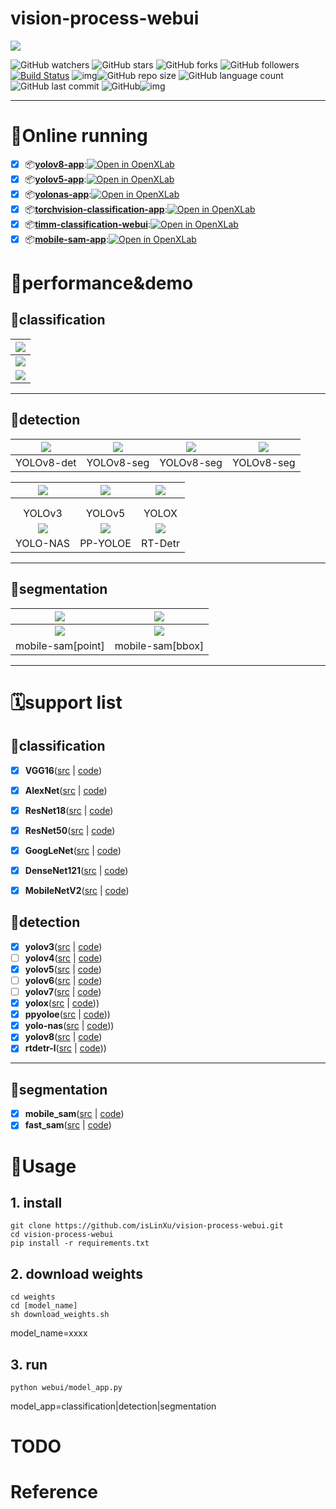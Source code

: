 # vision-process-webui

![](https://user-images.githubusercontent.com/59380685/265589543-e255edad-11a9-4be4-8a8d-870dcd00cc08.png)

![GitHub watchers](https://img.shields.io/github/watchers/isLinXu/vision-process-webui.svg?style=social) ![GitHub stars](https://img.shields.io/github/stars/isLinXu/vision-process-webui.svg?style=social) ![GitHub forks](https://img.shields.io/github/forks/isLinXu/vision-process-webui.svg?style=social) ![GitHub followers](https://img.shields.io/github/followers/isLinXu.svg?style=social)
 [![Build Status](https://img.shields.io/endpoint.svg?url=https%3A%2F%2Factions-badge.atrox.dev%2Fatrox%2Fsync-dotenv%2Fbadge&style=flat)](https://github.com/isLinXu/vision-process-webui)  ![img](https://badgen.net/badge/icon/learning?icon=deepscan&label)![GitHub repo size](https://img.shields.io/github/repo-size/isLinXu/vision-process-webui.svg?style=flat-square) ![GitHub language count](https://img.shields.io/github/languages/count/isLinXu/vision-process-webui)  ![GitHub last commit](https://img.shields.io/github/last-commit/isLinXu/vision-process-webui) ![GitHub](https://img.shields.io/github/license/isLinXu/vision-process-webui.svg?style=flat-square)![img](https://hits.dwyl.com/isLinXu/vision-process-webui.svg)

---

# 🛜Online running
- [x] 📦[**yolov8-app**]():[![Open in OpenXLab](https://cdn-static.openxlab.org.cn/app-center/openxlab_app.svg)](https://openxlab.org.cn/apps/detail/gatilin/yolov8-webui)
- [x] 📦[**yolov5-app**]():[![Open in OpenXLab](https://cdn-static.openxlab.org.cn/app-center/openxlab_app.svg)](https://openxlab.org.cn/apps/detail/gatilin/yolov5-webui)
- [x] 📦[**yolonas-app**]():[![Open in OpenXLab](https://cdn-static.openxlab.org.cn/app-center/openxlab_app.svg)](https://openxlab.org.cn/apps/detail/gatilin/yolonas-webui)
- [x] 📦[**torchvision-classification-app**]():[![Open in OpenXLab](https://cdn-static.openxlab.org.cn/app-center/openxlab_app.svg)](https://openxlab.org.cn/apps/detail/gatilin/torchvision-classification-webui#build-configuration)
- [x] 📦[**timm-classification-webui**]():[![Open in OpenXLab](https://cdn-static.openxlab.org.cn/app-center/openxlab_app.svg)](https://openxlab.org.cn/apps/detail/gatilin/timm-classification-webui)
- [x] 📦[**mobile-sam-app**]():[![Open in OpenXLab](https://cdn-static.openxlab.org.cn/app-center/openxlab_app.svg)](https://openxlab.org.cn/apps/detail/gatilin/mobile-sam-webui)

# 🧙performance&demo

## 🔨classification
| ![](https://user-images.githubusercontent.com/59380685/265667039-ce3f2122-4317-4c57-9bab-9ebc792ca23b.png) |
| ------------------------------------------------------------ |
| ![](https://user-images.githubusercontent.com/59380685/265667095-6a0d4513-cb21-42ff-b77c-723da474d0fe.png) |
| ![](https://user-images.githubusercontent.com/59380685/265667360-20438bef-91ee-4847-a5e2-16ef4e658935.png) |

---


## 🔨detection
| ![](https://user-images.githubusercontent.com/59380685/265492490-9353cd87-052d-4dcb-9115-afb7954c00dd.png) | ![](https://user-images.githubusercontent.com/59380685/265493664-939d5c5f-f571-4a84-b6e9-6193f4613f37.png) | ![](https://user-images.githubusercontent.com/59380685/265493715-e920d82e-c85d-43e1-a7ae-c0a706c0bb95.png) | ![](https://user-images.githubusercontent.com/59380685/265493821-19954089-befb-4cec-baac-688427a84589.png) |
| :----------------------------------------------------------: | :----------------------------------------------------------: | :----------------------------------------------------------: | :----------------------------------------------------------: |
|                          YOLOv8-det                          |                          YOLOv8-seg                          |                          YOLOv8-seg                          |                          YOLOv8-seg                          |



| ![](https://user-images.githubusercontent.com/59380685/265312963-41d535a2-f920-443e-a048-6428983fac46.png) | ![](https://user-images.githubusercontent.com/59380685/265313403-9e4937bc-a497-4806-ab9c-99a3b864f2d9.png) | ![](https://user-images.githubusercontent.com/59380685/265313486-6a3785ee-0202-4a4f-9816-23dbb0a3588c.png) |
|:----------------------------------------------------------------------------------------------------------:|:----------------------------------------------------------------------------------------------------------:|:----------------------------------------------------------------------------------------------------------:|
|                                                                                                            |                                                                                                            |                                                                                                            |
|                                                                                                            |                                                                                                            |                                                                                                            |
|                                                   YOLOv3                                                   |                                                   YOLOv5                                                   |                                                   YOLOX                                                    |
| ![](https://user-images.githubusercontent.com/59380685/265494398-e053e543-11ec-4fc7-81ad-32bb97983fc0.png) | ![](https://user-images.githubusercontent.com/59380685/265494778-5262fb37-40f2-46df-b31e-089775d9223c.png) | ![](https://user-images.githubusercontent.com/59380685/265507024-baa0f476-4800-4bba-9129-5e2744468495.png) |
|                                                  YOLO-NAS                                                  |                                                  PP-YOLOE                                                  |                                                  RT-Detr                                                   |

---

## 🔨segmentation
| ![](https://user-images.githubusercontent.com/59380685/265508535-ce1820d2-e161-4ddf-bd7a-70c5306ee5d5.png) | ![](https://user-images.githubusercontent.com/59380685/265508607-9c07e74c-a083-4df7-bd31-38d1bb402b25.png) |
| :----------------------------------------------------------: | :----------------------------------------------------------: |
| ![](https://user-images.githubusercontent.com/59380685/265508557-bc5baa23-f5a0-408e-88b6-c112f9891dd8.png) | ![](https://user-images.githubusercontent.com/59380685/265508693-189b0990-149a-4fe6-bada-bb8ae7c09042.png) |
|                      mobile-sam[point]                       |                                mobile-sam[bbox]                              |

---

# 🗓support list

## 🔨classification
- [x] **VGG16**([src](https://arxiv.org/abs/1409.1556) | [code](webui/cls/torchvision_cls_ui.py))
- [x] **AlexNet**([src](https://arxiv.org/abs/1404.5997) | [code](webui/cls/torchvision_cls_ui.py))
- [x] **ResNet18**([src](https://arxiv.org/abs/1512.03385) | [code](webui/cls/torchvision_cls_ui.py))
- [x] **ResNet50**([src](https://arxiv.org/abs/1512.03385) | [code](webui/cls/torchvision_cls_ui.py))
- [x] **GoogLeNet**([src](https://arxiv.org/abs/1409.4842) | [code](webui/cls/torchvision_cls_ui.py))
- [x] **DenseNet121**([src](https://arxiv.org/abs/1608.06993) | [code](webui/cls/torchvision_cls_ui.py))
- [x] **MobileNetV2**([src](https://arxiv.org/abs/1801.04381) | [code](webui/cls/torchvision_cls_ui.py))


## 🔨detection
- [x] **yolov3**([src](https://docs.ultralytics.com/models/yolov3/) | [code](webui/det/yolov3_ui.py))
- [ ] **yolov4**([src](https://docs.ultralytics.com/models/yolov4/) | [code](webui/det/yolov4_ui.py))
- [x] **yolov5**([src](https://docs.ultralytics.com/models/yolov5/) | [code](webui/det/yolov5_ui.py))
- [ ] **yolov6**([src](https://docs.ultralytics.com/models/yolov6/) | [code](webui/det/yolov6_ui.py))
- [ ] **yolov7**([src](https://docs.ultralytics.com/models/yolov7/) | [code](webui/det/yolov7_ui.py))
- [x] **yolox**([src](https://github.com/Deci-AI/super-gradients/blob/master/src/super_gradients/training/models/detection_models/yolox.py) | [code](webui/det/yolox_ui.py)))
- [x] **ppyoloe**([src](https://github.com/Deci-AI/super-gradients/tree/master/src/super_gradients/training/models/detection_models/pp_yolo_e) | [code](webui/det/ppyoloe_ui.py)))
- [x] **yolo-nas**([src](https://github.com/Deci-AI/super-gradients/blob/master/YOLONAS.md) | [code](webui/det/yolonas_ui.py)))
- [x] **yolov8**([src](https://docs.ultralytics.com/models/yolov8/) | [code](webui/det/yolov8_ui.py))
- [x] **rtdetr-l**([src](https://docs.ultralytics.com/models/rtdetr/) | [code](webui/det/rt_detr_ui.py)))

---

## 🔨segmentation

- [x] **mobile_sam**([src](https://docs.ultralytics.com/models/mobile-sam/) | [code](webui/seg/mobilesam_ui.py))
- [x] **fast_sam**([src](https://docs.ultralytics.com/models/fast-sam/) | [code](webui/seg/fastsam_ui.py))

# 📖Usage
## 1. install
```shell
git clone https://github.com/isLinXu/vision-process-webui.git
cd vision-process-webui
pip install -r requirements.txt
```

## 2. download weights
```shell
cd weights
cd [model_name]
sh download_weights.sh
```
model_name=xxxx


## 3. run
```shell
python webui/model_app.py
```
model_app=classification|detection|segmentation


# TODO


# Reference
